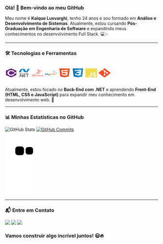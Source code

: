 

### Olá! 👋 Bem-vindo ao meu GitHub

Meu nome é **Kaique Lusvarghi**, tenho 24 anos e sou formado em **Análise e Desenvolvimento de Sistemas**. Atualmente, estou cursando **Pós-Graduação em Engenharia de Software** e expandindo meus conhecimentos no desenvolvimento Full Stack. 💻✨

---

### 🛠️ Tecnologias e Ferramentas

<div style="display: inline_block" align=""><br>
  
  <img align="center" alt="Kaique-c#" height="30" width="40" src="https://raw.githubusercontent.com/devicons/devicon/master/icons/csharp/csharp-plain.svg">
  <img align="center" alt="Kaique-dot-net" height="30" width="40" src="https://github.com/devicons/devicon/blob/master/icons/dot-net/dot-net-original-wordmark.svg">  
  <img align="center" alt="Kaique-Sql_Serverf" height="30" width="40" src="https://github.com/devicons/devicon/blob/master/icons/microsoftsqlserver/microsoftsqlserver-plain-wordmark.svg">  
  <img align="center" alt="Kaique-MySql" height="30" width="40" src="https://github.com/devicons/devicon/blob/master/icons/mysql/mysql-original-wordmark.svg">
  <img align="center" alt="Kaique-html" height="30" width="40" src="https://raw.githubusercontent.com/devicons/devicon/master/icons/html5/html5-original.svg">
  <img align="center" alt="Kaique-css" height="30" width="40" src="https://github.com/devicons/devicon/blob/master/icons/css3/css3-original.svg">
  <img align="center" alt="Kaique-JavaScript" height="30" width="40" src="https://raw.githubusercontent.com/devicons/devicon/master/icons/javascript/javascript-plain.svg">
  <img align="center" alt="Kaique-Git" height="30" width="40" src="https://raw.githubusercontent.com/devicons/devicon/master/icons/git/git-original.svg">
</div><br>

Atualmente, estou focado no **Back-End com .NET** e aprendendo **Front-End (HTML, CSS e JavaScript)** para expandir meu conhecimento em desenvolvimento web. 🚀

---

### 📊 Minhas Estatísticas no GitHub

![GitHub Stats](https://github-readme-stats.vercel.app/api?username=KaiqueLusvarghi&show_icons=true&theme=tokyonight)
[![GitHub Commits](http://github-profile-summary-cards.vercel.app/api/cards/productive-time?username=KaiqueLusvarghi&theme=github_dark&utcOffset=-3)](https://github.com/vn7n24fzkq/github-profile-summary-cards)


<picture>
  <source media="(prefers-color-scheme: dark)" srcset="https://raw.githubusercontent.com/platane/platane/output/github-contribution-grid-snake-dark.svg"  target="_blank">
  <source media="(prefers-color-scheme: light)" srcset="https://raw.githubusercontent.com/KaiqueLusvarghi/KaiqueLusvarghi/output/github-contribution-grid-snake.svg"  target="_blank">
  
  <img alt="github contribution grid snake animation" src="https://raw.githubusercontent.com/KaiqueLusvarghi/KaiqueLusvarghi/output/github-contribution-grid-snake.svg" target="_blank">
</picture>

---

### 📬 Entre em Contato




<a href="www.linkedin.com/in/kaique-lusvarghi-developer" target="_blank"><img src="https://img.shields.io/badge/-LinkedIn-%230077B5?style=for-the-badge&logo=linkedin&logoColor=white" target="_blank"></a>
<a href="https://wa.me/5513996943730?text=Olá,%20vi%20seu%20GitHub%20e%20gostei!%20Gostaria%20de%20saber%20mais%20sobre%20Você!" target="_blank"><img src="https://img.shields.io/badge/WhatsApp-25D366?style=for-the-badge&logo=whatsapp&logoColor=white" target="_blank"></a>
<a href = "mailto:kaiqueolusvarghi@gmail.com"><img src="https://img.shields.io/badge/-Gmail-%23333?style=for-the-badge&logo=gmail&logoColor=white" target="_blank"></a>



### Vamos construir algo incrível juntos! 😃🔥

